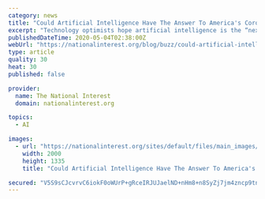 ```yaml
---
category: news
title: "Could Artificial Intelligence Have The Answer To America's Coronavirus Economic Woes?"
excerpt: "Technology optimists hope artificial intelligence is the “next big thing” that will drive the next big productivity boom."
publishedDateTime: 2020-05-04T02:38:00Z
webUrl: "https://nationalinterest.org/blog/buzz/could-artificial-intelligence-have-answer-americas-coronavirus-economic-woes-149976"
type: article
quality: 30
heat: 30
published: false

provider:
  name: The National Interest
  domain: nationalinterest.org

topics:
  - AI

images:
  - url: "https://nationalinterest.org/sites/default/files/main_images/2020-05-01T013157Z_994158463_RC2DFG9WSS24_RTRMADP_3_HEALTH-CORONAVIRUS-TOKYO-MEDICAL-FACILITIES.JPG.jpg"
    width: 2000
    height: 1335
    title: "Could Artificial Intelligence Have The Answer To America's Coronavirus Economic Woes?"

secured: "V5S9sCJcvrvC6iokF0oWUrP+gRceIRJUJaelND+nHm8+n8SyZj7jm4zncp9tntjGJspvN2GBDwjU7/4yc/amf8l4z3pKtIz2xsKf0aVuZyYJqOVeOLs3DLttnPv/dEoq+FSw3FgIvXYq+EdNL6Mq8h5OQMvqhmfMJUO1EwrAmEZUtaMPw00PxvrCOncRCe3FpRLMGebFD/kGa50yqGtkuq9QjITsyX4G1khD7dMs4hTj+C2Pp4QfOfJoOEkBzjy3DJP5I60V5Zu8LJffR7iW+lfGP7mwFIMgKmfVkuBIkFCrhBdOST4/Y8Lf0vKsPkmoCyGsJhcq7kC0txcoa87P5OAYcHFHV7D0YZBIXpH9eo2dP2OLmfKwRxIFiqIgwed+6snbasMIpkPLzPXQ2qq6eUSjNKlsfpLxHgpRuysVm5jaOwStUN74ZbKZklobFfqyo6Kpu3Rxsfx3HJZq9gvBek3hFRXk2I6uy8MqW2T8d5Q=;YfTTGLXIUnVl+tr9pw6f0w=="
---
```


